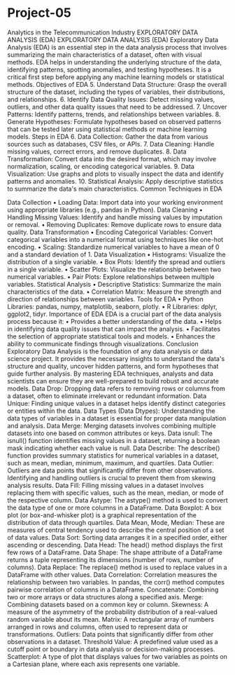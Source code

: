 # Project-05
Analytics in the Telecommunication Industry
EXPLORATORY DATA ANALYSIS (EDA) EXPLORATORY DATA ANALYSIS (EDA) Exploratory Data Analysis (EDA) is an essential step in the data analysis process that involves summarizing the main characteristics of a dataset, often with visual methods. EDA helps in understanding the underlying structure of the data, identifying patterns, spotting anomalies, and testing hypotheses. It is a critical first step before applying any machine learning models or statistical methods. Objectives of EDA 5. Understand Data Structure: Grasp the overall structure of the dataset, including the types of variables, their distributions, and relationships. 6. Identify Data Quality Issues: Detect missing values, outliers, and other data quality issues that need to be addressed. 7. Uncover Patterns: Identify patterns, trends, and relationships between variables. 8. Generate Hypotheses: Formulate hypotheses based on observed patterns that can be tested later using statistical methods or machine learning models. Steps in EDA 6. Data Collection: Gather the data from various sources such as databases, CSV files, or APIs. 7. Data Cleaning: Handle missing values, correct errors, and remove duplicates. 8. Data Transformation: Convert data into the desired format, which may involve normalization, scaling, or encoding categorical variables. 9. Data Visualization: Use graphs and plots to visually inspect the data and identify patterns and anomalies. 10. Statistical Analysis: Apply descriptive statistics to summarize the data's main characteristics. Common Techniques in EDA

Data Collection • Loading Data: Import data into your working environment using appropriate libraries (e.g., pandas in Python).
Data Cleaning • Handling Missing Values: Identify and handle missing values by imputation or removal. • Removing Duplicates: Remove duplicate rows to ensure data quality.
Data Transformation • Encoding Categorical Variables: Convert categorical variables into a numerical format using techniques like one-hot encoding. • Scaling: Standardize numerical variables to have a mean of 0 and a standard deviation of 1.
Data Visualization • Histograms: Visualize the distribution of a single variable. • Box Plots: Identify the spread and outliers in a single variable. • Scatter Plots: Visualize the relationship between two numerical variables. • Pair Plots: Explore relationships between multiple variables.
Statistical Analysis • Descriptive Statistics: Summarize the main characteristics of the data. • Correlation Matrix: Measure the strength and direction of relationships between variables. Tools for EDA • Python Libraries: pandas, numpy, matplotlib, seaborn, plotly. • R Libraries: dplyr, ggplot2, tidyr. Importance of EDA EDA is a crucial part of the data analysis process because it: • Provides a better understanding of the data. • Helps in identifying data quality issues that can impact the analysis. • Facilitates the selection of appropriate statistical tools and models. • Enhances the ability to communicate findings through visualizations. Conclusion Exploratory Data Analysis is the foundation of any data analysis or data science project. It provides the necessary insights to understand the data's structure and quality, uncover hidden patterns, and form hypotheses that guide further analysis. By mastering EDA techniques, analysts and data scientists can ensure they are well-prepared to build robust and accurate models.
Data Drop: Dropping data refers to removing rows or columns from a dataset, often to eliminate irrelevant or redundant information.
Data Unique: Finding unique values in a dataset helps identify distinct categories or entities within the data.
Data Types (Data Dtypes): Understanding the data types of variables in a dataset is essential for proper data manipulation and analysis.
Data Merge: Merging datasets involves combining multiple datasets into one based on common attributes or keys.
Data isnull: The isnull() function identifies missing values in a dataset, returning a boolean mask indicating whether each value is null.
Data Describe: The describe() function provides summary statistics for numerical variables in a dataset, such as mean, median, minimum, maximum, and quartiles.
Data Outlier: Outliers are data points that significantly differ from other observations. Identifying and handling outliers is crucial to prevent them from skewing analysis results.
Data Fill: Filling missing values in a dataset involves replacing them with specific values, such as the mean, median, or mode of the respective column.
Data Astype: The astype() method is used to convert the data type of one or more columns in a DataFrame.
Data Boxplot: A box plot (or box-and-whisker plot) is a graphical representation of the distribution of data through quartiles.
Data Mean, Mode, Median: These are measures of central tendency used to describe the central position of a set of data values.
Data Sort: Sorting data arranges it in a specified order, either ascending or descending.
Data Head: The head() method displays the first few rows of a DataFrame.
Data Shape: The shape attribute of a DataFrame returns a tuple representing its dimensions (number of rows, number of columns).
Data Replace: The replace() method is used to replace values in a DataFrame with other values.
Data Correlation: Correlation measures the relationship between two variables. In pandas, the corr() method computes pairwise correlation of columns in a DataFrame.
Concatenate: Combining two or more arrays or data structures along a specified axis.
Merge: Combining datasets based on a common key or column.
Skewness: A measure of the asymmetry of the probability distribution of a real-valued random variable about its mean.
Matrix: A rectangular array of numbers arranged in rows and columns, often used to represent data or transformations.
Outliers: Data points that significantly differ from other observations in a dataset.
Threshold Value: A predefined value used as a cutoff point or boundary in data analysis or decision-making processes.
Scatterplot: A type of plot that displays values for two variables as points on a Cartesian plane, where each axis represents one variable.
